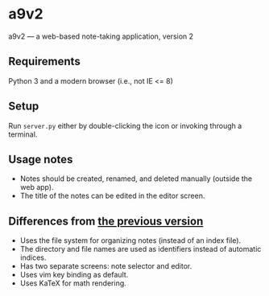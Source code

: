 # a9v2

a9v2 — a web-based note-taking application, version 2

## Requirements

Python 3 and a modern browser (i.e., not IE <= 8)

## Setup

Run `server.py` either by double-clicking the icon or invoking through a terminal.

## Usage notes

* Notes should be created, renamed, and deleted manually (outside the web app).
* The title of the notes can be edited in the editor screen.

## Differences from [the previous version](https://github.com/ppasupat/a9)

* Uses the file system for organizing notes (instead of an index file).
* The directory and file names are used as identifiers instead of automatic indices. 
* Has two separate screens: note selector and editor.
* Uses vim key binding as default.
* Uses KaTeX for math rendering.
